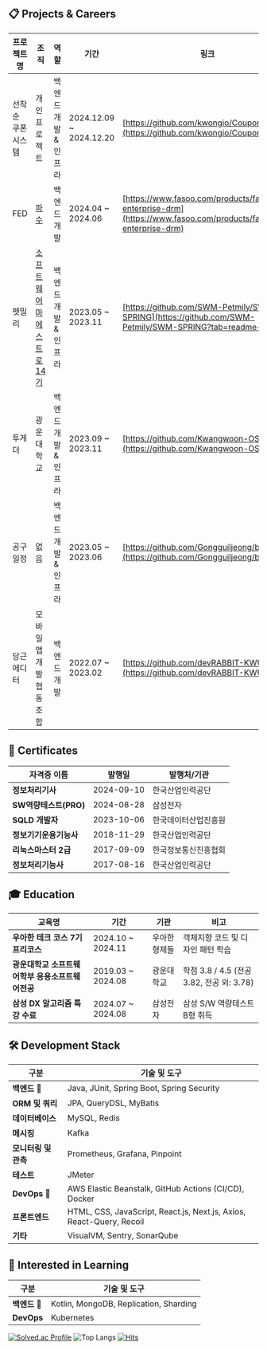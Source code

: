 ## 📋 Projects & Careers  

| **프로젝트명**             | **조직**                    | **역할**                 | **기간**              | **링크**                                                    |
|----------------------------|-----------------------------|--------------------------|---------------------------|-------------------------------------------------------------|
| 선착순 쿠폰 시스템         | 개인 프로젝트               | 백엔드 개발 & 인프라     | 2024.12.09 ~ 2024.12.20     | [https://github.com/kwongio/CouponSystem](https://github.com/kwongio/CouponSystem) |
| FED                        | [파수](https://www.fasoo.com/about-us) | 백엔드 개발            | 2024.04 ~ 2024.06     | [https://www.fasoo.com/products/fasoo-enterprise-drm](https://www.fasoo.com/products/fasoo-enterprise-drm) |
| 펫밀리                     | [소프트웨어 마에스트로 14기](https://www.swmaestro.org/sw/main/main.do) | 백엔드 개발 & 인프라 | 2023.05 ~ 2023.11     | [https://github.com/SWM-Petmily/SWM-SPRING](https://github.com/SWM-Petmily/SWM-SPRING?tab=readme-ov-file) |
| 투게더                     | 광운대학교                 | 백엔드 개발 & 인프라     | 2023.09 ~ 2023.11     | [https://github.com/Kwangwoon-OSS](https://github.com/Kwangwoon-OSS) |
| 공구일정                   | 없음                       | 백엔드 개발 & 인프라     | 2023.05 ~ 2023.06     | [https://github.com/Gongguiljeong/backend](https://github.com/Gongguiljeong/backend) |
| 당근에디터                 | 모바일앱개발협동조합       | 백엔드 개발             | 2022.07 ~ 2023.02     | [https://github.com/devRABBIT-KWU](https://github.com/devRABBIT-KWU) |



## 🏅 Certificates  

| 자격증 이름                | 발행일       | 발행처/기관               |
|----------------------------|--------------|---------------------------|
| **정보처리기사**            | 2024-09-10   | 한국산업인력공단          |
| **SW역량테스트(PRO)**       | 2024-08-28   | 삼성전자                 |
| **SQLD 개발자**             | 2023-10-06   | 한국데이터산업진흥원      |
| **정보기기운용기능사**       | 2018-11-29   | 한국산업인력공단          | 
| **리눅스마스터 2급**         | 2017-09-09   | 한국정보통신진흥협회      |
| **정보처리기능사**           | 2017-08-16   | 한국산업인력공단          |



## 🎓 Education  

| 교육명                                  | 기간                | 기관                     | 비고                                     |
|-----------------------------------------|---------------------|--------------------------|------------------------------------------|
| **우아한 테크 코스 7기 프리코스** | 2024.10 ~ 2024.11 | 우아한형제들 |객체지향 코드 및 디자인 패턴 학습|
| **광운대학교 소프트웨어학부 응용소프트웨어전공** | 2019.03 ~ 2024.08  | 광운대학교 |학점 3.8 / 4.5 (전공 3.82, 전공 외: 3.78) |
| **삼성 DX 알고리즘 특강 수료**              | 2024.07 ~ 2024.08 | 삼성전자 |삼성 S/W 역량테스트 B형 취득|


## 🛠 Development Stack  

| **구분**                | **기술 및 도구**                                                                   |
|-------------------------|-----------------------------------------------------------------------------------|
| **백엔드** 🌟          | Java, JUnit, Spring Boot, Spring Security                                         |
| **ORM 및 쿼리**         | JPA, QueryDSL, MyBatis                                                           |
| **데이터베이스**         | MySQL, Redis                                                                     |
| **메시징**              | Kafka                                                                            |
| **모니터링 및 관측**     | Prometheus, Grafana, Pinpoint                                                    |
| **테스트**              | JMeter                                                                           |
| **DevOps** 🌟          | AWS Elastic Beanstalk, GitHub Actions (CI/CD), Docker                            |
| **프론트엔드**          | HTML, CSS, JavaScript, React.js, Next.js, Axios, React-Query, Recoil             |
| **기타**                | VisualVM, Sentry, SonarQube                                                      |



## 🌱 Interested in Learning  

| **구분**           | **기술 및 도구**                                                   |
|--------------------|----------------------------------------------------------------|
| **백엔드** 🌟      | Kotlin, MongoDB, Replication, Sharding                        |
| **DevOps**         | Kubernetes                                                   |

[![Solved.ac Profile](http://mazassumnida.wtf/api/v2/generate_badge?boj=rldh1111)](https://solved.ac/rldh1111/)  ![Top Langs](https://github-readme-stats.vercel.app/api/top-langs/?username=kwongio&layout=compact)  [![Hits](https://hits.seeyoufarm.com/api/count/incr/badge.svg?url=https%3A%2F%2Fgithub.com%2Fkwongio&count_bg=%2379C83D&title_bg=%23555555&icon=&icon_color=%23E7E7E7&title=hits&edge_flat=false)](https://hits.seeyoufarm.com)
